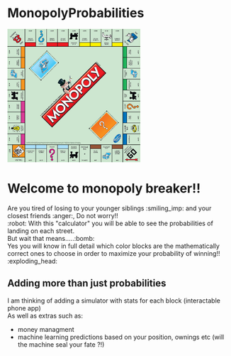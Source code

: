 # MonopolyProbabilities
<img src = "./monopolyBoard.jpg" width = 300 height = 300>
<h1> Welcome to monopoly breaker!! </h1>
  <p> 
    Are you tired of losing to your younger siblings :smiling_imp: and your closest friends :anger:,
    Do not worry!!<br> :robot: With this "calculator" you will be able to see the probabilities of
    landing on each street.<br> But wait that means.....:bomb: <br> Yes you will know in full detail which color blocks are the
    mathematically correct ones to choose in order to maximize your probability of winning!! :exploding_head:
    
  </p1>
  
  <h2>
    Adding more than just probabilities
  </h2>
  <p>
    I am thinking of adding a simulator with stats for each block (interactable phone app)<br>
    As well as extras such as: <ul><li> money managment</li> <li> machine learning predictions based on your position, ownings etc (will the machine seal your fate ?!)</li>
  </p>
 </h1>

